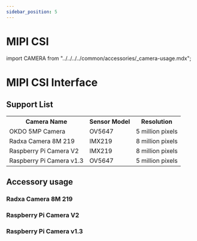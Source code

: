 ```yaml
---
sidebar_position: 5
---
```


# MIPI CSI

import CAMERA from "../../../../common/accessories/\_camera-usage.mdx";

# MIPI CSI Interface

## Support List

<table>
  <tr>
    <th>Camera Name</th>
    <th>Sensor Model</th>
    <th>Resolution</th>
  </tr>
  <tr>
    <td>OKDO 5MP Camera</td>
    <td>OV5647</td>
    <td>5 million pixels</td>
  </tr>
  <tr>
    <td>Radxa Camera 8M 219</td>
    <td>IMX219</td>
    <td>8 million pixels</td>
  </tr>
  <tr>
    <td>Raspberry Pi Camera V2</td>
    <td>IMX219</td>
    <td>8 million pixels</td>
  </tr>
  <tr>
    <td>Raspberry Pi Camera v1.3</td>
    <td>OV5647</td>
    <td>5 million pixels</td>
  </tr>
</table>

## Accessory usage

### Radxa Camera 8M 219

<CAMERA product="Radxa CM3I IO Board" camera_connection_img="/img/cm3i/cm3i-io-radxa-8m-219.webp" model="radxa-cm3i-io" rsetup_path="../../radxa-os/rsetup#overlays" camera="Radxa Camera 8M 219" overlays_title="Enable Radxa Camera 8M 219 on CAM1" video_dev="/dev/video0" />

### Raspberry Pi Camera V2

<CAMERA product="Radxa CM3I IO Board" camera_connection_img="/img/cm3i/cm3i-io-rpi-cam-v2.webp" model="radxa-cm3i-io" rsetup_path="../../radxa-os/rsetup#overlays" camera="Raspberry Pi Camera V2" overlays_title="Enable Raspberry Pi Camera v2 on CAM1" video_dev="/dev/video0" />

### Raspberry Pi Camera v1.3

<CAMERA product="Radxa CM3I IO Board" camera_connection_img="/img/cm3i/cm3i-io-rpi-cam1-3.webp" model="radxa-cm3i-io" rsetup_path="../../radxa-os/rsetup#overlays" camera="Raspberry Pi Camera v1.3" overlays_title="Enable Raspberry Pi Camera v1.3 on CAM1" video_dev="/dev/video0" />
